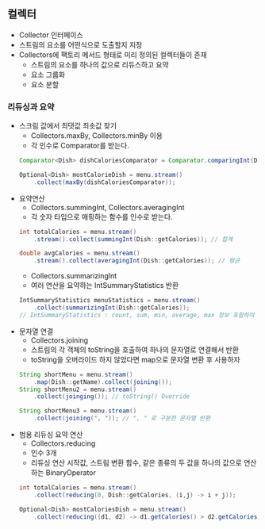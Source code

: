 ## 컬렉터
- Collector 인터페이스
- 스트림의 요소를 어떤식으로 도출할지 지정
- Collectors에 팩토리 메서드 형태로 미리 정의된 컬렉터들이 존재
	- 스트림의 요소를 하나의 값으로 리듀스하고 요약
	- 요소 그룹화
	- 요소 분할

### 리듀싱과 요약
- 스크림 값에서 최댓값 최솟값 찾기
	- Collectors.maxBy, Collectors.minBy 이용
	- 각 인수로 Comparator를 받는다.
	```java
	Comparator<Dish> dishCaloriesComparator = Comparator.comparingInt(Dish::getCalories);

	Optional<Dish> mostCalorieDish = menu.stream()
		.collect(maxBy(dishCaloriesComparator));
	```
- 요약연산
	- Collectors.summingInt, Collectors.averagingInt
	- 각 숫자 타입으로 매핑하는 함수를 인수로 받는다.
	```java
	int totalCalories = menu.stream()
		.stream().collect(summingInt(Dish::getCalories)); // 합계

	double avgCalories = menu.stream()
		.stream().collect(averagingInt(Dish::getCalories)); // 평균
	```
	- Collectors.summarizingInt
	- 여러 연산을 요약하는 IntSummaryStatistics 반환
	```java
	IntSummaryStatistics menuStatistics = menu.stream()
		.collect(summarizingInt(Dish::getCalories));
	// IntSummaryStatistics : count, sum, min, average, max 정보 포함하여 반환
	```
- 문자열 연결
	- Collectors.joining
	- 스트림의 각 객체의 toString을 호출하여 하나의 문자열로 연결해서 반환
	- toString을 오버라이드 하지 않았다면 map으로 문자열 변환 후 사용하자
	```java
	String shortMenu = menu.stream()
		.map(Dish::getName).collect(joining());
	String shortMenu2 = menu.stream()
		.collect(joinging()); // toString() Override

	String shortMenu3 = menu.stream()
		.collect(joining(", ")); // ", " 로 구분한 문자열 반환
	```
- 범용 리듀싱 요약 연산
	- Collectors.reducing
	- 인수 3개
	- 리듀싱 연산 시작값, 스트림 변환 함수, 같은 종류의 두 값을 하나의 값으로 연산하는 BinaryOperator
	```java
	int totalCalories = menu.stream()
		.collect(reducing(0, Dish::getCalories, (i,j) -> i + j));

	Optional<Dish> mostCaloriesDish = menu.stream()
		.collect(reducing((d1, d2) -> d1.getCalories() > d2.getCalories() ? d1 : d2)) // 인수 1개 짜리 reducing은 시작값은 스트림의 첫요소, 변환 없는 그대로의 타입을 기준으로 연산한다.
	```

